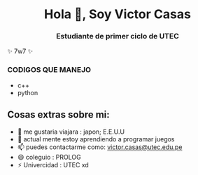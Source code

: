 <h1 align="center">Hola 👋, Soy Victor Casas</h1>
<h3 align="center">Estudiante de primer ciclo de UTEC</h3>

✨ 7w7 ✨
<h3 align="izquierda">CODIGOS QUE MANEJO</h3>

- c++
- python

<h2 align="izquierda">Cosas extras sobre mi:</h2>

- 🔭 me gustaria viajara : japon; E.E.U.U
- 🌱 actual mente estoy aprendiendo a programar juegos
- 📫 puedes contactarme como: victor.casas@utec.edu.pe
- 😄 coleguio : PROLOG
- ⚡ Univercidad : UTEC
xd
